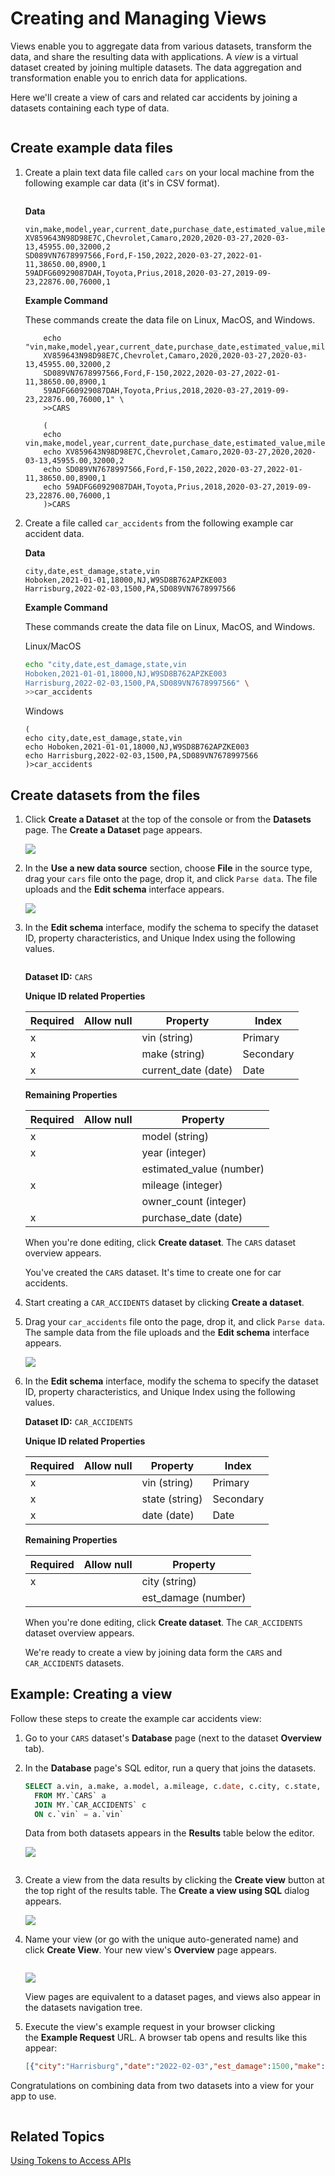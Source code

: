 # Creating and Managing Views

Views enable you to aggregate data from various datasets, transform the data, and share the resulting data with applications. A *view* is a virtual dataset created by joining multiple datasets. The data aggregation and transformation enable you to enrich data for applications.

Here we'll create a view of cars and related car accidents by joining a datasets containing each type of data.

``` {note} You can apply these principles to combine data from any datasets that can be joined on equivalent indexed properties.
```

## Create example data files

1. Create a plain text data file called `cars` on your local machine from the following example car data (it's in CSV format).

    ``` {note} The product supports CSV files that use the following common data delimiters: comma (,), tab, or pipe (\|) characters. JSON and JSONL files are also supported.
    ```

    **Data**

    ```
    vin,make,model,year,current_date,purchase_date,estimated_value,mileage,owner_count
    XV859643N98D98E7C,Chevrolet,Camaro,2020,2020-03-27,2020-03-13,45955.00,32000,2
    SD089VN7678997566,Ford,F-150,2022,2020-03-27,2022-01-11,38650.00,8900,1
    59ADFG60929087DAH,Toyota,Prius,2018,2020-03-27,2019-09-23,22876.00,76000,1
    ```

    **Example Command**
    
    These commands create the data file on Linux, MacOS, and Windows.

    ```{tab} Linux/MacOS
        echo "vin,make,model,year,current_date,purchase_date,estimated_value,mileage,owner_count
        XV859643N98D98E7C,Chevrolet,Camaro,2020,2020-03-27,2020-03-13,45955.00,32000,2
        SD089VN7678997566,Ford,F-150,2022,2020-03-27,2022-01-11,38650.00,8900,1
        59ADFG60929087DAH,Toyota,Prius,2018,2020-03-27,2019-09-23,22876.00,76000,1" \
        >>CARS
    ```

    ```{tab} Windows
        (
        echo vin,make,model,year,current_date,purchase_date,estimated_value,mileage,owner_count
        echo XV859643N98D98E7C,Chevrolet,Camaro,2020-03-27,2020,2020-03-13,45955.00,32000,2
        echo SD089VN7678997566,Ford,F-150,2022,2020-03-27,2022-01-11,38650.00,8900,1
        echo 59ADFG60929087DAH,Toyota,Prius,2018,2020-03-27,2019-09-23,22876.00,76000,1
        )>CARS
    ```

1. Create a file called `car_accidents` from the following example car accident data.

    **Data**

    ```
    city,date,est_damage,state,vin
    Hoboken,2021-01-01,18000,NJ,W9SD8B762APZKE003
    Harrisburg,2022-02-03,1500,PA,SD089VN7678997566
    ```

    **Example Command**
    
    These commands create the data file on Linux, MacOS, and Windows.

    Linux/MacOS

    ```bash
    echo "city,date,est_damage,state,vin
    Hoboken,2021-01-01,18000,NJ,W9SD8B762APZKE003
    Harrisburg,2022-02-03,1500,PA,SD089VN7678997566" \
    >>car_accidents
    ```

    Windows

    ```
    (
    echo city,date,est_damage,state,vin
    echo Hoboken,2021-01-01,18000,NJ,W9SD8B762APZKE003
    echo Harrisburg,2022-02-03,1500,PA,SD089VN7678997566
    )>car_accidents
    ```

## Create datasets from the files

1. Click **Create a Dataset** at the top of the console or from the **Datasets** page. The **Create a Dataset** page appears.

    ![](./creating-and-managing-views/create-a-dataset.png)

1. In the **Use a new data source** section, choose **File** in the source type, drag your `cars` file onto the page, drop it, and click `Parse data`.  The file uploads and the **Edit schema** interface appears.

    ![](./creating-and-managing-views/cars-schema.png)

1.  In the **Edit schema** interface, modify the schema to specify the dataset ID, property characteristics, and Unique Index using the following values.

    ``` {important} The \_system prefix (case-insensitive) is reserved for Apperate system tables and columns. You are forbidden to prefix dataset IDs, view IDs, and dataset property names with \_system (case-insensitive).
    ```

    **Dataset ID:** `CARS`

    **Unique ID related Properties**

    | Required | Allow null | Property | Index |
    | -------- | ---------- | -------- | ----- |
    | x |   | vin (string)| Primary |
    | x |   | make (string) | Secondary |
    | x |   | current_date (date) | Date |

    **Remaining Properties**

    | Required       | Allow null       | Property |
    | -------------- | ---------------- | -------- |
    | x |  | model (string) |
    | x |  | year (integer) |
    |   |  | estimated_value (number) |
    | x |  | mileage (integer) |
    |   |  | owner_count (integer) |
    | x |  | purchase_date (date) | Date |

    When you're done editing, click **Create dataset**. The `CARS` dataset overview appears.

    You've created the `CARS` dataset. It's time to create one for car accidents.

1. Start creating a `CAR_ACCIDENTS` dataset by clicking **Create a dataset**.

1. Drag your `car_accidents` file onto the page, drop it, and click `Parse data`.  The sample data from the file uploads and the **Edit schema** interface appears.

    ![](./creating-and-managing-views/edit-car-accident-schema.png)

1.  In the **Edit schema** interface, modify the schema to specify the dataset ID, property characteristics, and Unique Index using the following values.

    **Dataset ID:** `CAR_ACCIDENTS`

    **Unique ID related Properties**

    | Required | Allow null | Property | Index |
    | -------- | ---------- | -------- | ----- |
    | x |   | vin (string)| Primary |
    | x |   | state (string) | Secondary |
    | x |   | date (date) | Date |

    **Remaining Properties**

    | Required       | Allow null       | Property |
    | -------------- | ---------------- | -------- |
    | x |  | city (string) |
    |   |  | est_damage (number) |

    When you're done editing, click **Create dataset**. The `CAR_ACCIDENTS` dataset overview appears.

    We're ready to create a view by joining data form the `CARS` and `CAR_ACCIDENTS` datasets.

## Example: Creating a view

Follow these steps to create the example car accidents view:

1. Go to your `CARS` dataset's **Database** page (next to the dataset **Overview** tab).

1. In the **Database** page's SQL editor, run a query that joins the datasets.

    ```sql
    SELECT a.vin, a.make, a.model, a.mileage, c.date, c.city, c.state, c.est_damage
      FROM MY.`CARS` a 
      JOIN MY.`CAR_ACCIDENTS` c 
      ON c.`vin` = a.`vin`
    ```

    Data from both datasets appears in the **Results** table below the editor.
    
    ![](./creating-and-managing-views/join-cars-and-car-accidents.png)

    ``` {important} WHERE clauses and ON clauses must only operate on indexed properties (columns). See the Unique Index components [here](./understanding-datasets.md#indexing-with-unique-index).
    ```

1. Create a view from the data results by clicking the **Create view** button at the top right of the results table. The **Create a view using SQL** dialog appears.
    
    ![](./creating-and-managing-views/name-car-accidents-view.png)
1. Name your view (or go with the unique auto-generated name) and click **Create View**. Your new view's **Overview** page appears.

    ``` {important} The \_system prefix (case-insensitive) is reserved for Apperate system tables and columns. You are forbidden to prefix dataset IDs, view IDs, and dataset property names with \_system (case-insensitive).
    ```
    
    ![](./creating-and-managing-views/car_accidents_view_overview.png)

    View pages are equivalent to a dataset pages, and views also appear in the datasets navigation tree.

1. Execute the view's example request in your browser clicking the **Example Request** URL. A browser tab opens and results like this appear:
    
    ```json
    [{"city":"Harrisburg","date":"2022-02-03","est_damage":1500,"make":"Ford","mileage":8900,"model":"F-150","state":"PA","vin":"SD089VN7678997566"}]
    ```

Congratulations on combining data from two datasets into a view for your app to use.

``` {note} The Example Request returns just one record by using the LIMIT 1 condition. In your app, make sure to lift that limit by removing that condition from your URL's SQL query.
```

## Related Topics

[Using Tokens to Access APIs](https://iexcloud.io/docs/getting-started/api-tokens)